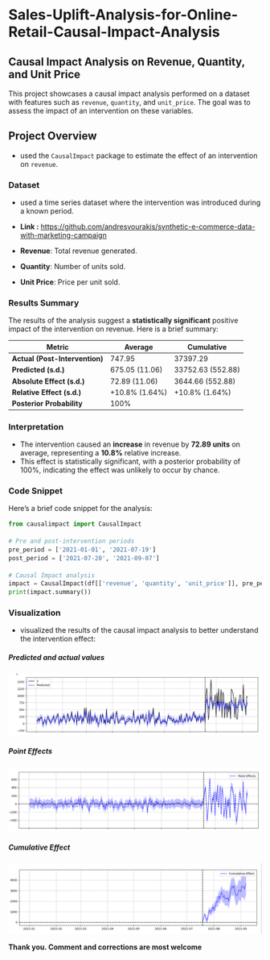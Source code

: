 # Sales-Uplift-Analysis-for-Online-Retail-Causal-Impact-Analysis

##  Causal Impact Analysis on Revenue, Quantity, and Unit Price

This project showcases a causal impact analysis performed on a dataset with features such as `revenue`, `quantity`, and `unit_price`. The goal was to assess the impact of an intervention on these variables.

## Project Overview

- used the `CausalImpact` package to estimate the effect of an intervention on `revenue`.

### Dataset

-   used a time series dataset where the intervention was introduced during a known period.
-   
  **Link :** https://github.com/andresvourakis/synthetic-e-commerce-data-with-marketing-campaign

- **Revenue**: Total revenue generated.
- **Quantity**: Number of units sold.
- **Unit Price**: Price per unit sold.

### Results Summary
The results of the analysis suggest a **statistically significant** positive impact of the intervention on revenue. Here is a brief summary:

| Metric                       | Average  | Cumulative |
|-------------------------------|----------|------------|
| **Actual (Post-Intervention)** | 747.95   | 37397.29   |
| **Predicted (s.d.)**           | 675.05 (11.06) | 33752.63 (552.88) |
| **Absolute Effect (s.d.)**     | 72.89 (11.06) | 3644.66 (552.88)  |
| **Relative Effect (s.d.)**     | +10.8% (1.64%) | +10.8% (1.64%) |
| **Posterior Probability**      | 100%    |            |

### Interpretation
- The intervention caused an **increase** in revenue by **72.89 units** on average, representing a **10.8%** relative increase.
- This effect is statistically significant, with a posterior probability of 100%, indicating the effect was unlikely to occur by chance.

### Code Snippet
Here’s a brief code snippet for the analysis:

```python
from causalimpact import CausalImpact

# Pre and post-intervention periods
pre_period = ['2021-01-01', '2021-07-19']
post_period = ['2021-07-20', '2021-09-07']

# Causal Impact analysis
impact = CausalImpact(df[['revenue', 'quantity', 'unit_price']], pre_period, post_period)
print(impact.summary())

```

### Visualization

- visualized the results of the causal impact analysis to better understand the intervention effect:
  
##### Predicted and actual values
  
![Predicted and y values](https://github.com/richardmukechiwa/Sales-Uplift-Analysis-for-Online-Retail-Causal-Impact-Analysis/blob/main/cuasalimpact1.png)

##### Point Effects

![Point Effects](https://github.com/richardmukechiwa/Sales-Uplift-Analysis-for-Online-Retail-Causal-Impact-Analysis/blob/main/causalimpact2.png)

##### Cumulative Effect

![Cumulative Effect](https://github.com/richardmukechiwa/Sales-Uplift-Analysis-for-Online-Retail-Causal-Impact-Analysis/blob/main/causalimpact3.png)


**Thank you. Comment and corrections are most welcome**



